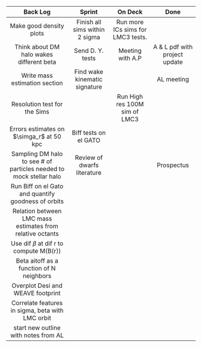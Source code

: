 | Back Log | Sprint | On Deck | Done |
| :------: | :------: | :------: | :------: |
| Make good density plots| Finish all sims within 2 sigma | Run more ICs sims for LMC3 tests. | |
| Think about DM halo wakes different beta| Send D. Y. tests |Meeting with A.P|  A & L pdf with project update|
| Write mass estimation section| Find wake kinematic signature|  |AL meeting |
| Resolution test for the Sims| | Run High res 100M sim of LMC3 | |
| Errors estimates on $\simga_r$ at 50 kpc| Biff tests on el GATO | | |
| Sampling DM halo to see # of particles needed to mock stellar halo|Review of dwarfs literature | | Prospectus|
| Run Biff on el Gato and quantify goodness of orbits| | | |
| Relation between LMC mass estimates from relative octants| | | |
| Use dif $\beta$ at dif r to compute M(B(r)) | | | |
| Beta aitoff as a function of N neighbors | | | |
| Overplot Desi and WEAVE footprint | | | |
| Correlate features in sigma, beta with LMC orbit | | | |
| start new outline with notes from AL | | | |
